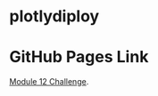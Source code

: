 # plotlydiploy

# GitHub Pages Link 
[Module 12 Challenge](https://akinsolasalami.github.io/plotlydiploy/).

